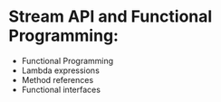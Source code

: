# Stream API and Functional Programming:

- Functional Programming
- Lambda expressions
- Method references
- Functional interfaces
